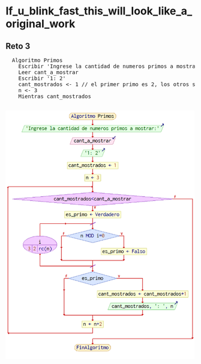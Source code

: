 # If_u_blink_fast_this_will_look_like_a_original_work
## Reto 3
<pre>
  Algoritmo Primos
	Escribir 'Ingrese la cantidad de numeros primos a mostrar:'
	Leer cant_a_mostrar
	Escribir '1: 2'
	cant_mostrados <- 1 // el primer primo es 2, los otros son todos impares...
	n <- 3
	Mientras cant_mostrados<cant_a_mostrar Hacer // ...a partir de 3
		es_primo <- Verdadero
		Para i<-3 Hasta rc(n) Con Paso 2 Hacer // pienso que es primo hasta que encuentre con que dividirlo
			Si n MOD i=0 Entonces // ya sabemos que es impar
				es_primo <- Falso // si la division da exacta...
			FinSi // ...ya no es primo
		FinPara
		Si es_primo Entonces
			cant_mostrados <- cant_mostrados+1
			Escribir cant_mostrados, ': ', n
		FinSi
		n <- n+2
	FinMientras
FinAlgoritmo
</pre>








![image](primos.png)
